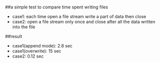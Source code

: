 ##a simple test to compare time spent writing files

- case1: each time open a file stream write a part of data then close
- case2: open a file stream only once and close after all the data written into the file

##result
- case1(append mode): 2.8 sec
- case1(overwrite): 15 sec
- case2: 0.12 sec
